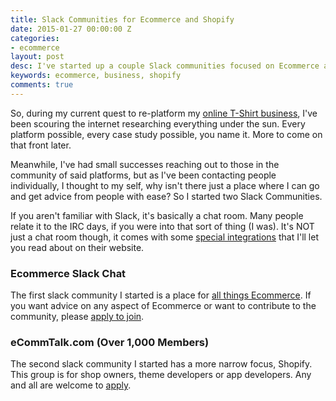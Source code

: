 ```yaml
---
title: Slack Communities for Ecommerce and Shopify
date: 2015-01-27 00:00:00 Z
categories:
- ecommerce
layout: post
desc: I've started up a couple Slack communities focused on Ecommerce and Shopify
keywords: ecommerce, business, shopify
comments: true
---
```


So, during my current quest to re-platform my [online T-Shirt business](http://www.riptapparel.com), I've been scouring the internet researching everything under the sun.  Every platform possible, every case study possible, you name it.  More to come on that front later.

<!--more-->

Meanwhile, I've had small successes reaching out to those in the community of said platforms, but as I've been contacting people individually, I thought to my self, why isn't there just a place where I can go and get advice from people with ease?  So I started two Slack Communities.  

If you aren't familiar with Slack, it's basically a chat room.  Many people relate it to the IRC days, if you were into that sort of thing (I was).  It's NOT just a chat room though, it comes with some [special integrations](https://slack.com/integrations) that I'll let you read about on their website.

### Ecommerce Slack Chat

The first slack community I started is a place for [all things Ecommerce](http://www.ecommerceslackchat.com).  If you want advice on any aspect of Ecommerce or want to contribute to the community, please [apply to join](http://www.ecommerceslackchat.com).


### eCommTalk.com (Over 1,000 Members)

The second slack community I started has a more narrow focus, Shopify.  This group is for shop owners, theme developers or app developers.  Any and all are welcome to [apply](http://www.ecommtalk.com).
